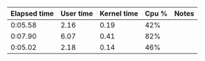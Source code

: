 Elapsed time | User time| Kernel time | Cpu % | Notes
|--|--|--|--|--|
0:05.58 | 2.16 | 0.19 | 42%
0:07.90 | 6.07 | 0.41 | 82%
0:05.02 | 2.18 | 0.14 | 46%
